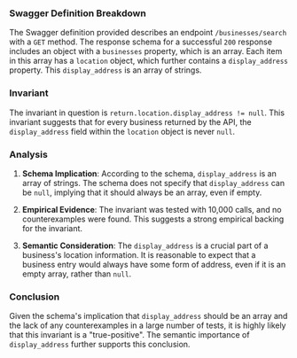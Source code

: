 ### Swagger Definition Breakdown

The Swagger definition provided describes an endpoint `/businesses/search` with a `GET` method. The response schema for a successful `200` response includes an object with a `businesses` property, which is an array. Each item in this array has a `location` object, which further contains a `display_address` property. This `display_address` is an array of strings.

### Invariant

The invariant in question is `return.location.display_address != null`. This invariant suggests that for every business returned by the API, the `display_address` field within the `location` object is never `null`.

### Analysis

1. **Schema Implication**: According to the schema, `display_address` is an array of strings. The schema does not specify that `display_address` can be `null`, implying that it should always be an array, even if empty.

2. **Empirical Evidence**: The invariant was tested with 10,000 calls, and no counterexamples were found. This suggests a strong empirical backing for the invariant.

3. **Semantic Consideration**: The `display_address` is a crucial part of a business's location information. It is reasonable to expect that a business entry would always have some form of address, even if it is an empty array, rather than `null`.

### Conclusion

Given the schema's implication that `display_address` should be an array and the lack of any counterexamples in a large number of tests, it is highly likely that this invariant is a "true-positive". The semantic importance of `display_address` further supports this conclusion.
